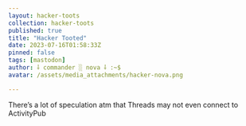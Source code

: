 ```yaml
---
layout: hacker-toots
collection: hacker-toots
published: true
title: "Hacker Tooted"
date: 2023-07-16T01:58:33Z
pinned: false
tags: [mastodon]
author: ⸸ commander ░ nova ⸸ :~$
avatar: /assets/media_attachments/hacker-nova.png

---
```


<p>There’s a lot of speculation atm that Threads may not even connect to ActivityPub</p>


